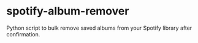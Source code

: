 # spotify-album-remover
Python script to bulk remove saved albums from your Spotify library after confirmation.

